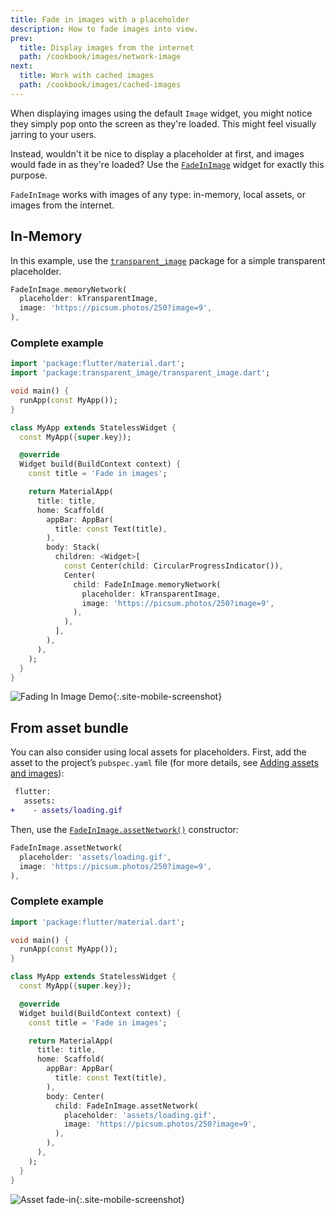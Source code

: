 ```yaml
---
title: Fade in images with a placeholder
description: How to fade images into view.
prev:
  title: Display images from the internet
  path: /cookbook/images/network-image
next:
  title: Work with cached images
  path: /cookbook/images/cached-images
---
```


<?code-excerpt path-base="cookbook/images/fading_in_images"?>

When displaying images using the default `Image` widget,
you might notice they simply pop onto the screen as they're loaded.
This might feel visually jarring to your users.

Instead, wouldn't it be nice to display a placeholder at first,
and images would fade in as they're loaded? Use the
[`FadeInImage`][] widget for exactly this purpose.

`FadeInImage` works with images of any type: in-memory, local assets,
or images from the internet.

## In-Memory

In this example, use the [`transparent_image`][]
package for a simple transparent placeholder.

<?code-excerpt "lib/memory_main.dart (MemoryNetwork)" replace="/^child\: //g"?>
```dart
FadeInImage.memoryNetwork(
  placeholder: kTransparentImage,
  image: 'https://picsum.photos/250?image=9',
),
```

### Complete example

<?code-excerpt "lib/memory_main.dart"?>
```dart
import 'package:flutter/material.dart';
import 'package:transparent_image/transparent_image.dart';

void main() {
  runApp(const MyApp());
}

class MyApp extends StatelessWidget {
  const MyApp({super.key});

  @override
  Widget build(BuildContext context) {
    const title = 'Fade in images';

    return MaterialApp(
      title: title,
      home: Scaffold(
        appBar: AppBar(
          title: const Text(title),
        ),
        body: Stack(
          children: <Widget>[
            const Center(child: CircularProgressIndicator()),
            Center(
              child: FadeInImage.memoryNetwork(
                placeholder: kTransparentImage,
                image: 'https://picsum.photos/250?image=9',
              ),
            ),
          ],
        ),
      ),
    );
  }
}
```

![Fading In Image Demo]({{site.url}}/assets/images/docs/cookbook/fading-in-images.gif){:.site-mobile-screenshot}

## From asset bundle

You can also consider using local assets for placeholders.
First, add the asset to the project’s `pubspec.yaml` file
(for more details, see [Adding assets and images][]):

```diff
 flutter:
   assets:
+    - assets/loading.gif
```

Then, use the [`FadeInImage.assetNetwork()`][] constructor:

<?code-excerpt "lib/asset_main.dart (AssetNetwork)" replace="/^child\: //g"?>
```dart
FadeInImage.assetNetwork(
  placeholder: 'assets/loading.gif',
  image: 'https://picsum.photos/250?image=9',
),
```

### Complete example

<?code-excerpt "lib/asset_main.dart"?>
```dart
import 'package:flutter/material.dart';

void main() {
  runApp(const MyApp());
}

class MyApp extends StatelessWidget {
  const MyApp({super.key});

  @override
  Widget build(BuildContext context) {
    const title = 'Fade in images';

    return MaterialApp(
      title: title,
      home: Scaffold(
        appBar: AppBar(
          title: const Text(title),
        ),
        body: Center(
          child: FadeInImage.assetNetwork(
            placeholder: 'assets/loading.gif',
            image: 'https://picsum.photos/250?image=9',
          ),
        ),
      ),
    );
  }
}
```

![Asset fade-in]({{site.url}}/assets/images/docs/cookbook/fading-in-asset-demo.gif){:.site-mobile-screenshot}


[Adding assets and images]: {{site.url}}/ui/widgets/assets-and-images
[`FadeInImage`]: {{site.api}}/flutter/widgets/FadeInImage-class.html
[`FadeInImage.assetNetwork()`]: {{site.api}}/flutter/widgets/FadeInImage/FadeInImage.assetNetwork.html
[`transparent_image`]: {{site.pub-pkg}}/transparent_image
